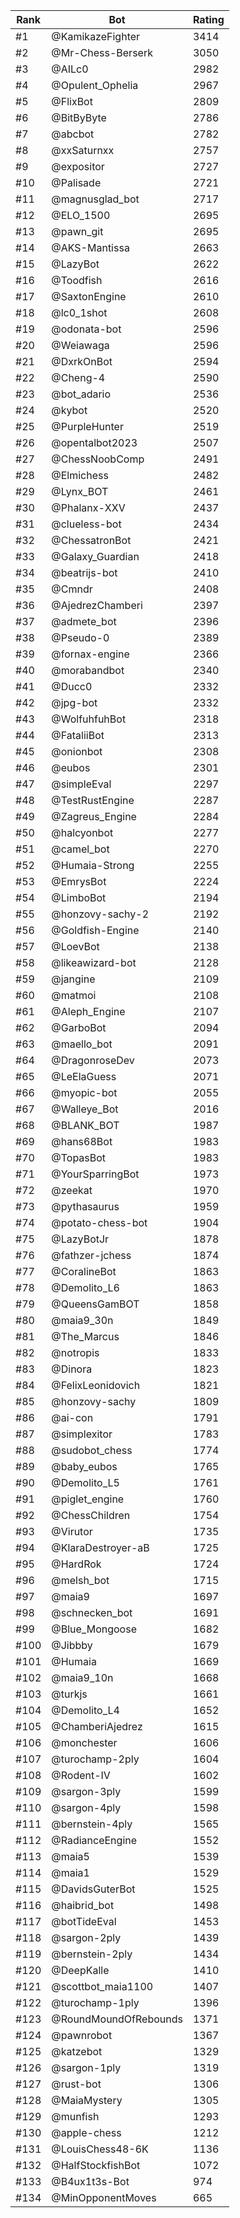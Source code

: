 Rank|Bot|Rating
---|---|---
#1|@KamikazeFighter|3414
#2|@Mr-Chess-Berserk|3050
#3|@AILc0|2982
#4|@Opulent_Ophelia|2967
#5|@FlixBot|2809
#6|@BitByByte|2786
#7|@abcbot|2782
#8|@xxSaturnxx|2757
#9|@expositor|2727
#10|@Palisade|2721
#11|@magnusglad_bot|2717
#12|@ELO_1500|2695
#13|@pawn_git|2695
#14|@AKS-Mantissa|2663
#15|@LazyBot|2622
#16|@Toodfish|2616
#17|@SaxtonEngine|2610
#18|@lc0_1shot|2608
#19|@odonata-bot|2596
#20|@Weiawaga|2596
#21|@DxrkOnBot|2594
#22|@Cheng-4|2590
#23|@bot_adario|2536
#24|@kybot|2520
#25|@PurpleHunter|2519
#26|@opentalbot2023|2507
#27|@ChessNoobComp|2491
#28|@Elmichess|2482
#29|@Lynx_BOT|2461
#30|@Phalanx-XXV|2437
#31|@clueless-bot|2434
#32|@ChessatronBot|2421
#33|@Galaxy_Guardian|2418
#34|@beatrijs-bot|2410
#35|@Cmndr|2408
#36|@AjedrezChamberi|2397
#37|@admete_bot|2396
#38|@Pseudo-0|2389
#39|@fornax-engine|2366
#40|@morabandbot|2340
#41|@Ducc0|2332
#42|@jpg-bot|2332
#43|@WolfuhfuhBot|2318
#44|@FataliiBot|2313
#45|@onionbot|2308
#46|@eubos|2301
#47|@simpleEval|2297
#48|@TestRustEngine|2287
#49|@Zagreus_Engine|2284
#50|@halcyonbot|2277
#51|@camel_bot|2270
#52|@Humaia-Strong|2255
#53|@EmrysBot|2224
#54|@LimboBot|2194
#55|@honzovy-sachy-2|2192
#56|@Goldfish-Engine|2140
#57|@LoevBot|2138
#58|@likeawizard-bot|2128
#59|@jangine|2109
#60|@matmoi|2108
#61|@Aleph_Engine|2107
#62|@GarboBot|2094
#63|@maello_bot|2091
#64|@DragonroseDev|2073
#65|@LeElaGuess|2071
#66|@myopic-bot|2055
#67|@Walleye_Bot|2016
#68|@BLANK_BOT|1987
#69|@hans68Bot|1983
#70|@TopasBot|1983
#71|@YourSparringBot|1973
#72|@zeekat|1970
#73|@pythasaurus|1959
#74|@potato-chess-bot|1904
#75|@LazyBotJr|1878
#76|@fathzer-jchess|1874
#77|@CoralineBot|1863
#78|@Demolito_L6|1863
#79|@QueensGamBOT|1858
#80|@maia9_30n|1849
#81|@The_Marcus|1846
#82|@notropis|1833
#83|@Dinora|1823
#84|@FelixLeonidovich|1821
#85|@honzovy-sachy|1809
#86|@ai-con|1791
#87|@simplexitor|1783
#88|@sudobot_chess|1774
#89|@baby_eubos|1765
#90|@Demolito_L5|1761
#91|@piglet_engine|1760
#92|@ChessChildren|1754
#93|@Virutor|1735
#94|@KlaraDestroyer-aB|1725
#95|@HardRok|1724
#96|@melsh_bot|1715
#97|@maia9|1697
#98|@schnecken_bot|1691
#99|@Blue_Mongoose|1682
#100|@Jibbby|1679
#101|@Humaia|1669
#102|@maia9_10n|1668
#103|@turkjs|1661
#104|@Demolito_L4|1652
#105|@ChamberiAjedrez|1615
#106|@monchester|1606
#107|@turochamp-2ply|1604
#108|@Rodent-IV|1602
#109|@sargon-3ply|1599
#110|@sargon-4ply|1598
#111|@bernstein-4ply|1565
#112|@RadianceEngine|1552
#113|@maia5|1539
#114|@maia1|1529
#115|@DavidsGuterBot|1525
#116|@haibrid_bot|1498
#117|@botTideEval|1453
#118|@sargon-2ply|1439
#119|@bernstein-2ply|1434
#120|@DeepKalle|1410
#121|@scottbot_maia1100|1407
#122|@turochamp-1ply|1396
#123|@RoundMoundOfRebounds|1371
#124|@pawnrobot|1367
#125|@katzebot|1329
#126|@sargon-1ply|1319
#127|@rust-bot|1306
#128|@MaiaMystery|1305
#129|@munfish|1293
#130|@apple-chess|1212
#131|@LouisChess48-6K|1136
#132|@HalfStockfishBot|1072
#133|@B4ux1t3s-Bot|974
#134|@MinOpponentMoves|665
